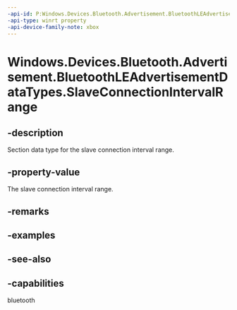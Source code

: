 ```yaml
---
-api-id: P:Windows.Devices.Bluetooth.Advertisement.BluetoothLEAdvertisementDataTypes.SlaveConnectionIntervalRange
-api-type: winrt property
-api-device-family-note: xbox
---
```


<!-- Property syntax
public byte SlaveConnectionIntervalRange { get; }
-->

# Windows.Devices.Bluetooth.Advertisement.BluetoothLEAdvertisementDataTypes.SlaveConnectionIntervalRange

## -description
Section data type for the slave connection interval range.

## -property-value
The slave connection interval range.

## -remarks

## -examples

## -see-also

## -capabilities
bluetooth
